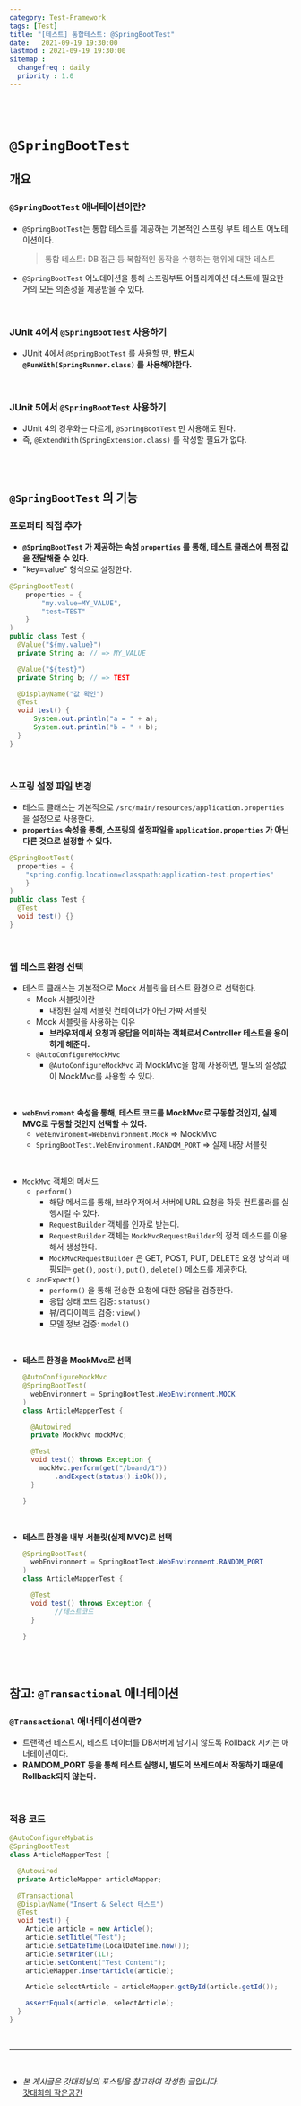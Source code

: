 ```yaml
---
category: Test-Framework
tags: [Test]
title: "[테스트] 통합테스트: @SpringBootTest"
date:   2021-09-19 19:30:00 
lastmod : 2021-09-19 19:30:00
sitemap :
  changefreq : daily
  priority : 1.0
---
```


<br/><br/>

# `@SpringBootTest`

## 개요

### `@SpringBootTest` 애너테이션이란?

- `@SpringBootTest`는 통합 테스트를 제공하는 기본적인 스프링 부트 테스트 어노테이션이다.

    > 통합 테스트: DB 접근 등 복합적인 동작을 수행하는 행위에 대한 테스트

- `@SpringBootTest` 어노테이션을 통해 스프링부트 어플리케이션 테스트에 필요한 거의 모든 의존성을 제공받을 수 있다.

<br/>

### JUnit 4에서 `@SpringBootTest` 사용하기

- JUnit 4에서 `@SpringBootTest` 를 사용할 땐, **반드시 `@RunWith(SpringRunner.class)` 를 사용해야한다.**

<br/>

### JUnit 5에서 `@SpringBootTest` 사용하기

- JUnit 4의 경우와는 다르게, `@SpringBootTest` 만 사용해도 된다.
- 즉, `@ExtendWith(SpringExtension.class)` 를 작성할 필요가 없다.

<br/><br/>

## `@SpringBootTest` 의 기능

### 프로퍼티 직접 추가

- **`@SpringBootTest` 가 제공하는 속성 `properties` 를 통해, 테스트 클래스에 특정 값을 전달해줄 수 있다.**
- "key=value" 형식으로 설정한다.

```java
@SpringBootTest(
	properties = {
		"my.value=MY_VALUE",
		"test=TEST"
	}
)
public class Test {
  @Value("${my.value}")
  private String a; // => MY_VALUE

  @Value("${test}")
  private String b; // => TEST

  @DisplayName("값 확인")
  @Test
  void test() {
	  System.out.println("a = " + a);
	  System.out.println("b = " + b);
  }
}
```

<br/>

### 스프링 설정 파일 변경

- 테스트 클래스는 기본적으로 `/src/main/resources/application.properties` 을 설정으로 사용한다.
- **`properties` 속성을 통해, 스프링의 설정파일을 `application.properties` 가 아닌 다른 것으로 설정할 수 있다.**

```java
@SpringBootTest(
  properties = {
    "spring.config.location=classpath:application-test.properties"
	}
)
public class Test {
  @Test
  void test() {}
}
```

<br/>

### 웹 테스트 환경 선택

- 테스트 클래스는 기본적으로 Mock 서블릿을 테스트 환경으로 선택한다.
    - Mock 서블릿이란
        - 내장된 실제 서블릿 컨테이너가 아닌 가짜 서블릿
    - Mock 서블릿을 사용하는 이유
        - **브라우저에서 요청과 응답을 의미하는 객체로서 Controller 테스트을 용이하게 해준다.**
    - `@AutoConfigureMockMvc`
        - `@AutoConfigureMockMvc` 과 MockMvc을 함께 사용하면, 별도의 설정없이 MockMvc를 사용할 수 있다.

<br/>

- **`webEnviroment` 속성을 통해, 테스트 코드를 MockMvc로 구동할 것인지, 실제 MVC로 구동할 것인지 선택할 수 있다.**
    - `webEnviroment=WebEnvironment.Mock` ⇒ MockMvc
    - `SpringBootTest.WebEnvironment.RANDOM_PORT` ⇒ 실제 내장 서블릿

<br/>

- `MockMvc` 객체의 메서드
    - `perform()`
        - 해당 메서드를 통해, 브라우저에서 서버에 URL 요청을 하듯 컨트롤러를 실행시킬 수 있다.
        - `RequestBuilder` 객체를 인자로 받는다.
        - `RequestBuilder` 객체는 `MockMvcRequestBuilder`의 정적 메소드를 이용해서 생성한다.
        - `MockMvcRequestBuilder` 은 GET, POST, PUT, DELETE 요청 방식과 매핑되는 `get()`, `post()`, `put()`, `delete()` 메소드를 제공한다.
    - `andExpect()`
        - `perform()` 을 통해 전송한 요청에 대한 응답을 검증한다.
        - 응답 상태 코드 검증: `status()`
        - 뷰/리다이렉트 검증: `view()`
        - 모델 정보 검증: `model()`

<br/>

- **테스트 환경을 MockMvc로 선택**

    ```java
    @AutoConfigureMockMvc
    @SpringBootTest(
      webEnvironment = SpringBootTest.WebEnvironment.MOCK
    )
    class ArticleMapperTest {

      @Autowired
      private MockMvc mockMvc;

      @Test
      void test() throws Exception {
        mockMvc.perform(get("/board/1"))
            .andExpect(status().isOk());
      }

    }
    ```

<br/>

- **테스트 환경을 내부 서블릿(실제 MVC)로 선택**

    ```java
    @SpringBootTest(
      webEnvironment = SpringBootTest.WebEnvironment.RANDOM_PORT
    )
    class ArticleMapperTest {

      @Test
      void test() throws Exception {
    		//테스트코드
      }

    }
    ```

<br/><br/>

## 참고: `@Transactional` 애너테이션

### `@Transactional` 애너테이션이란?

- 트랜잭션 테스트시, 테스트 데이터를 DB서버에 남기지 않도록 Rollback 시키는 애너테이션이다.
- **RAMDOM_PORT 등을 통해 테스트 실행시, 별도의 쓰레드에서 작동하기 때문에 Rollback되지 않는다.**

<br/>

### 적용 코드

```java
@AutoConfigureMybatis
@SpringBootTest
class ArticleMapperTest {

  @Autowired
  private ArticleMapper articleMapper;

  @Transactional
  @DisplayName("Insert & Select 테스트")
  @Test
  void test() {
    Article article = new Article();
    article.setTitle("Test");
    article.setDateTime(LocalDateTime.now());
    article.setWriter(1L);
    article.setContent("Test Content");
    articleMapper.insertArticle(article);

    Article selectArticle = articleMapper.getById(article.getId());

    assertEquals(article, selectArticle);
  }
}
```

<br>

---

<br>

- *본 게시글은 갓대희님의 포스팅을 참고하여 작성한 글입니다.*  
[갓대희의 작은공간](https://goddaehee.tistory.com/211)